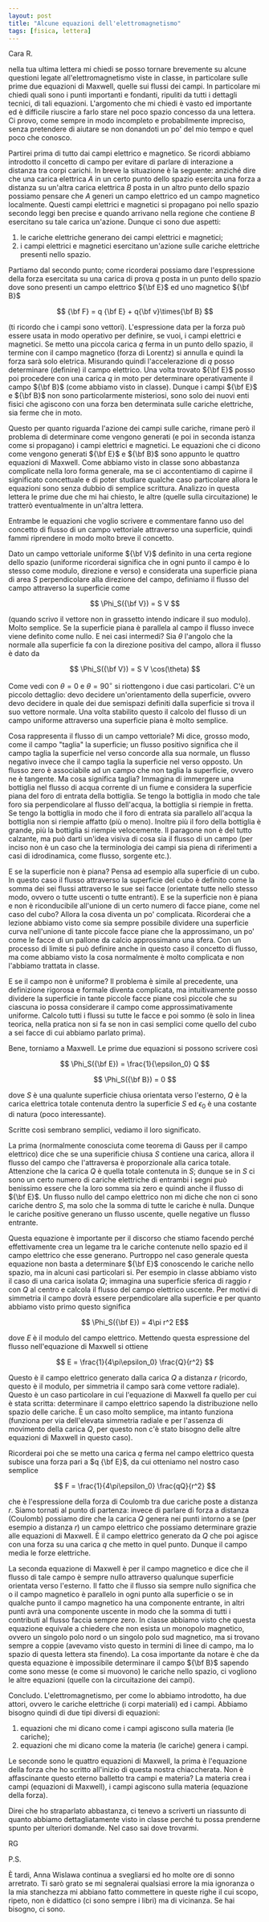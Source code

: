 ```yaml
---
layout: post
title: "Alcune equazioni dell'elettromagnetismo"
tags: [fisica, lettera]
---
```


Cara R.

nella tua ultima lettera mi chiedi se posso tornare brevemente su
alcune questioni legate all'elettromagnetismo viste in classe, in
particolare sulle prime due equazioni di Maxwell, quelle sui flussi
dei campi. In particolare mi chiedi quali sono i punti importanti e
fondanti, ripuliti da tutti i dettagli tecnici, di tali
equazioni. L'argomento che mi chiedi è vasto ed importante ed è
difficile riuscire a farlo stare nel poco spazio concesso da una
lettera.  Ci provo, come sempre in modo incompleto e probabilmente
impreciso, senza pretendere di aiutare se non donandoti un po' del mio
tempo e quel poco che conosco.

Partirei prima di tutto dai campi elettrico e magnetico. Se ricordi
abbiamo introdotto il concetto di campo per evitare di parlare di
interazione a distanza tra corpi carichi. In breve la situazione è la
seguente: anziché dire che una carica elettrica $A$ in un certo punto
dello spazio esercita una forza a distanza su un'altra carica
elettrica $B$ posta in un altro punto dello spazio possiamo pensare
che $A$ generi un campo elettrico ed un campo magnetico
localmente. Questi campi elettrici e magnetici si propagano poi nello
spazio secondo leggi ben precise e quando arrivano nella regione che
contiene $B$ esercitano su tale carica un'azione. Dunque ci sono due
aspetti:

1. le cariche elettriche generano dei campi elettrici e magnetici;
2. i campi elettrici e magnetici esercitano un'azione sulle cariche
elettriche presenti nello spazio.

Partiamo dal secondo punto; come ricorderai possiamo dare
l'espressione della forza esercitata su una carica di prova $q$ posta
in un punto dello spazio dove sono presenti un campo elettrico ${\bf
E}$ ed uno magnetico ${\bf B}$

$$ {\bf F}  = q {\bf E} + q{\bf v}\times{\bf B} $$

(ti ricordo che i campi sono vettori). L'espressione data per la forza
può essere usata in modo operativo per definire, se vuoi, i campi
elettrici e magnetici. Se metto una piccola carica $q$ ferma in un
punto dello spazio, il termine con il campo magnetico (forza di
Lorentz) si annulla e quindi la forza sarà solo eletrica. Misurando
quindi l'accelerazione di $q$ posso determinare (definire) il campo
elettrico. Una volta trovato ${\bf E}$ posso poi procedere con una
carica $q$ in moto per determinare operativamente il campo ${\bf B}$
(come abbiamo visto in classe). Dunque i campi ${\bf E}$ e ${\bf B}$
non sono particolarmente misteriosi, sono solo dei nuovi enti fisici
che agiscono con una forza ben determinata sulle cariche elettriche,
sia ferme che in moto.

Questo per quanto riguarda l'azione dei campi sulle cariche, rimane
però il problema di determinare come vengono generati (e poi in
seconda istanza come si propagano) i campi elettrici e magnetici. Le
equazioni che ci dicono come vengono generati ${\bf E}$ e ${\bf B}$
sono appunto le quattro equazioni di Maxwell. Come abbiamo visto in
classe sono abbastanza complicate nella loro forma generale, ma se ci
accontentiamo di capirne il significato concettuale e di poter
studiare qualche caso particolare allora le equazioni sono senza
dubbio di semplice scrittura. Analizzo in questa lettera le prime due
che mi hai chiesto, le altre (quelle sulla circuitazione) le tratterò
eventualmente in un'altra lettera.

Entrambe le equazioni che voglio scrivere e commentare fanno uso del
concetto di flusso di un campo vettoriale attraverso una superficie,
quindi fammi riprendere in modo molto breve il concetto.

Dato un campo vettoriale uniforme ${\bf V}$ definito in una certa
regione dello spazio (uniforme ricorderai significa che in ogni punto
il campo è lo stesso come modulo, direzione e verso) e considerata una
superficie piana di area $S$ perpendicolare alla direzione del campo,
definiamo il flusso del campo attraverso la superficie come

$$ \Phi_S({\bf V}) = S V $$

(quando scrivo il vettore non in grassetto intendo indicare il suo
modulo). Molto semplice. Se la superficie piana è parallela al campo il flusso
invece viene definito come nullo. E nei casi intermedi? Sia $\theta$
l'angolo che la normale alla superficie fa con la direzione positiva
del campo, allora il flusso è dato da

$$ \Phi_S({\bf V}) = S V \cos(\theta) $$

Come vedi con $\theta = 0$ e $\theta = 90^\circ$ si riottengono i due
casi particolari. C'è un piccolo dettaglio: devo decidere
un'orientamento della superficie, ovvero devo decidere in quale dei
due semispazi definiti dalla superficie si trova il suo vettore
normale. Una volta stabilito questo il calcolo del flusso di un campo
uniforme attraverso una superficie piana è molto semplice.

Cosa rappresenta il flusso di un campo vettoriale? Mi dice, grosso
modo, come il campo "taglia" la superficie; un flusso positivo
significa che il campo taglia la superficie nel verso concorde alla
sua normale, un flusso negativo invece che il campo taglia la
superficie nel verso opposto. Un flusso zero è associabile ad un campo
che non taglia la superficie, ovvero ne è tangente. Ma cosa significa
taglia? Immagina di immergere una bottiglia nel flusso di acqua
corrente di un fiume e considera la superficie piana del foro di
entrata della bottiglia. Se tengo la bottiglia in modo che tale foro
sia perpendicolare al flusso dell'acqua, la bottiglia si riempie in
fretta. Se tengo la bottiglia in modo che il foro di entrata sia
parallelo all'acqua la bottiglia non si riempie affatto (più o
meno). Inoltre più il foro della bottiglia è grande, più la bottiglia
si riempie velocemente. Il paragone non è del tutto calzante, ma può
darti un'idea visiva di cosa sia il flusso di un campo (per inciso non
è un caso che la terminologia dei campi sia piena di riferimenti a
casi di idrodinamica, come flusso, sorgente etc.).

E se la superficie non è piana? Pensa ad esempio alla superficie di un
cubo. In questo caso il flusso attraverso la superficie del cubo è
definito come la somma dei sei flussi attraverso le sue sei facce
(orientate tutte nello stesso modo, ovvero o tutte uscenti o tutte
entranti). E se la superficie non è piana e non è riconducibile
all'unione di un certo numero di facce piane, come nel caso del cubo?
Allora la cosa diventa un po' complicata. Ricorderai che a lezione
abbiamo visto come sia sempre possibile dividere una superficie curva
nell'unione di tante piccole facce piane che la approssimano, un po'
come le facce di un pallone da calcio approssimano una sfera. Con un
processo di limite si può definire anche in questo caso il concetto di
flusso, ma come abbiamo visto la cosa normalmente è molto complicata e
non l'abbiamo trattata in classe.

E se il campo non è uniforme? Il problema è simile al precedente, una
definizione rigorosa e formale diventa complicata, ma intuitivamente
posso dividere la superficie in tante piccole facce piane così piccole che
su ciascuna io possa considerare il campo come approssimativamente
uniforme. Calcolo tutti i flussi su tutte le facce e poi sommo (è solo
in linea teorica, nella pratica non si fa se non in casi semplici come
quello del cubo a sei facce di cui abbiamo parlato prima).

Bene, torniamo a Maxwell. Le prime due equazioni si possono scrivere
così

$$ \Phi_S({\bf E}) = \frac{1}{\epsilon_0} Q $$

$$ \Phi_S({\bf B}) = 0 $$

dove $S$ è una qualunte superficie chiusa orientata verso l'esterno,
$Q$ è la carica elettrica totale contenuta dentro la superficie $S$ ed
$\epsilon_0$ è una costante di natura (poco interessante).

Scritte così sembrano semplici, vediamo il loro significato.

La prima (normalmente conosciuta come teorema di Gauss per il campo
elettrico) dice che se una superificie chiusa $S$ contiene una carica,
allora il flusso del campo che l'attraversa è proporzionale alla
carica totale. Attenzione che la carica $Q$ è quella totale contenuta
in $S$; dunque se in $S$ ci sono un certo numero di cariche elettriche
di entrambi i segni può benissimo essere che la loro somma sia zero e
quindi anche il flusso di ${\bf E}$. Un flusso nullo del campo
elettrico non mi diche che non ci sono cariche dentro $S$, ma solo che
la somma di tutte le cariche è nulla. Dunque le cariche positive
generano un flusso uscente, quelle negative un flusso entrante.

Questa equazione è importante per il discorso che stiamo facendo
perché effettivamente crea un legame tra le cariche contenute nello
spazio ed il campo elettrico che esse generano. Purtroppo nel caso
generale questa equazione non basta a determinare ${\bf E}$ conoscendo
le cariche nello spazio, ma in alcuni casi particolari si. Per esempio
in classe abbiamo visto il caso di una carica isolata $Q$; immagina
una superficie sferica di raggio $r$ con $Q$ al centro e calcola il
flusso del campo elettrico uscente. Per motivi di simmetria il campo
dovrà essere perpendicolare alla superficie e per quanto abbiamo visto
primo questo significa

$$ \Phi_S({\bf E}) = 4\pi r^2 E$$

dove $E$ è il modulo del campo elettrico. Mettendo questa espressione
del flusso nell'equazione di Maxwell si ottiene

$$ E = \frac{1}{4\pi\epsilon_0} \frac{Q}{r^2} $$

Questo è il campo elettrico generato dalla carica $Q$ a distanza $r$
(ricordo, questo è il modulo, per simmetria il campo sarà come vettore
radiale). Questo è un caso particolare in cui l'equazione di Maxwell
fa quello per cui è stata scritta: determinare il campo elettrico
sapendo la distribuzione nello spazio delle cariche. È un caso molto
semplice, ma intanto funziona (funziona per via dell'elevata simmetria
radiale e per l'assenza di movimento della carica $Q$, per questo non
c'è stato bisogno delle altre equazioni di Maxwell in questo
caso).

Ricorderai poi che se metto una carica $q$ ferma nel campo
elettrico questa subisce una forza pari a $q {\bf E}$, da cui
otteniamo nel nostro caso semplice

$$ F = \frac{1}{4\pi\epsilon_0} \frac{qQ}{r^2} $$

che è l'espressione della forza di Coulomb tra due cariche poste a
distanza $r$. Siamo tornati al punto di partenza: invece di parlare di
forza a distanza (Coulomb) possiamo dire che la carica $Q$ genera nei
punti intorno a se (per esempio a distanza $r$) un campo elettrico che
possiamo determinare grazie alle equazioni di Maxwell. È il campo
elettrico generato da $Q$ che poi agisce con una forza su una carica
$q$ che metto in quel punto. Dunque il campo media le forze
elettriche.

La seconda equazione di Maxwell è per il campo magnetico e dice che il
flusso di tale campo è sempre nullo attraverso qualunque superficie
orientata verso l'esterno. Il fatto che il flusso sia sempre nullo
significa che o il campo magnetico è parallelo in ogni punto alla
superficie o se in qualche punto il campo magnetico ha una componente
entrante, in altri punti avrà una componente uscente in modo che la
somma di tutti i contributi al flusso faccia sempre zero. In classe
abbiamo visto che questa equazione equivale a chiedere che non esista
un monopolo magnetico, ovvero un singolo polo nord o un singolo polo
sud magnetico, ma si trovano sempre a coppie (avevamo visto questo in
termini di linee di campo, ma lo spazio di questa lettera sta
finendo). La cosa importante da notare è che da questa equazione è
impossibile determinare il campo ${\bf B}$ sapendo come sono messe (e
come si muovono) le cariche nello spazio, ci vogliono le altre
equazioni (quelle con la circuitazione dei campi).

Concludo. L'elettromagnetismo, per come lo abbiamo introdotto, ha due
attori, ovvero le cariche elettriche (i corpi materiali) ed i
campi. Abbiamo bisogno quindi di due tipi diversi di equazioni:

1. equazioni che mi dicano come i campi agiscono sulla materia (le
cariche);
2. equazioni che mi dicano come la materia (le cariche) genera i
campi.

Le seconde sono le quattro equazioni di Maxwell, la prima è
l'equazione della forza che ho scritto all'inizio di questa nostra
chiaccherata. Non è affascinante questo eterno balletto tra campi e
materia? La materia crea i campi (equazioni di Maxwell), i campi
agiscono sulla materia (equazione della forza).

Direi che ho straparlato abbastanza, ci tenevo a scriverti un
riassunto di quanto abbiamo dettagliatamente visto in classe perché tu
possa prenderne spunto per ulteriori domande. Nel caso sai dove
trovarmi.

RG


P.S.

È tardi, Anna Wislawa continua a svegliarsi ed ho molte ore di sonno
arretrato. Ti sarò grato se mi segnalerai qualsiasi errore la mia
ignoranza o la mia stanchezza mi abbiano fatto commettere in queste
righe il cui scopo, ripeto, non è didattico (ci sono sempre i libri)
ma di vicinanza. Se hai bisogno, ci sono.
